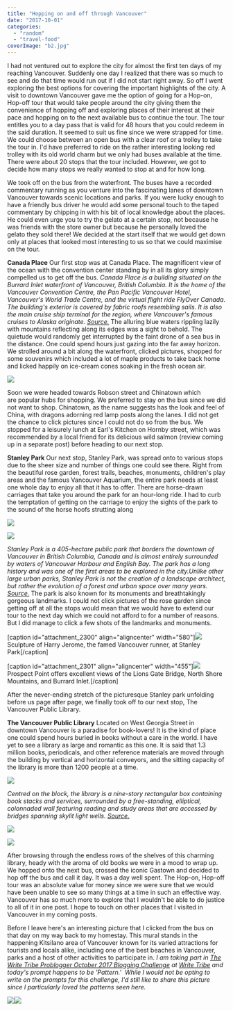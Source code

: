 ```yaml
---
title: "Hopping on and off through Vancouver"
date: "2017-10-01"
categories: 
  - "random"
  - "travel-food"
coverImage: "b2.jpg"
---
```


I had not ventured out to explore the city for almost the first ten days of my reaching Vancouver. Suddenly one day I realized that there was so much to see and do that time would run out if I did not start right away. So off I went exploring the best options for covering the important highlights of the city. A visit to downtown Vancouver gave me the option of going for a Hop-on, Hop-off tour that would take people around the city giving them the convenience of hopping off and exploring places of their interest at their pace and hopping on to the next available bus to continue the tour. The tour entitles you to a day pass that is valid for 48 hours that you could redeem in the said duration. It seemed to suit us fine since we were strapped for time. We could choose between an open bus with a clear roof or a trolley to take the tour in. I'd have preferred to ride on the rather interesting looking red trolley with its old world charm but we only had buses available at the time. There were about 20 stops that the tour included. However, we got to decide how many stops we really wanted to stop at and for how long.

We took off on the bus from the waterfront. The buses have a recorded commentary running as you venture into the fascinating lanes of downtown Vancouver towards scenic locations and parks. If you were lucky enough to have a friendly bus driver he would add some personal touch to the taped commentary by chipping in with his bit of local knowledge about the places. He could even urge you to try the gelato at a certain stop, not because he was friends with the store owner but because he personally loved the gelato they sold there! We decided at the start itself that we would get down only at places that looked most interesting to us so that we could maximise on the tour.

**Canada Place** Our first stop was at Canada Place. The magnificent view of the ocean with the convention center standing by in all its glory simply compelled us to get off the bus. _Canada Place is a building situated on the Burrard Inlet waterfront of Vancouver, British Columbia. It is the home of the Vancouver Convention Centre, the Pan Pacific Vancouver Hotel, Vancouver's World Trade Centre, and the virtual flight ride FlyOver Canada. The building's exterior is covered by fabric roofs resembling sails. It is also the main cruise ship terminal for the region, where Vancouver's famous cruises to Alaska originate. [Source.](https://en.wikipedia.org/wiki/Canada_Place)_ The alluring blue waters rippling lazily with mountains reflecting along its edges was a sight to behold. The quietude would randomly get interrupted by the faint drone of a sea bus in the distance. One could spend hours just gazing into the far away horizon. We strolled around a bit along the waterfront, clicked pictures, shopped for some souvenirs which included a lot of maple products to take back home and licked happily on ice-cream cones soaking in the fresh ocean air.

[![](images/b2-1024x768.jpg)](http://ifsbutsandsetcs.com/wp-content/uploads/2017/09/b2.jpg)

Soon we were headed towards Robson street and Chinatown which are popular hubs for shopping. We preferred to stay on the bus since we did not want to shop. Chinatown, as the name suggests has the look and feel of China, with dragons adorning red lamp posts along the lanes. I did not get the chance to click pictures since I could not do so from the bus. We stopped for a leisurely lunch at Earl's Kitchen on Hornby street, which was recommended by a local friend for its delicious wild salmon (review coming up in a separate post) before heading to our next stop.

**Stanley Park** Our next stop, Stanley Park, was spread onto to various stops due to the sheer size and number of things one could see there. Right from the beautiful rose garden, forest trails, beaches, monuments, children's play areas and the famous Vancouver Aquarium, the entire park needs at least one whole day to enjoy all that it has to offer. There are horse-drawn carriages that take you around the park for an hour-long ride. I had to curb the temptation of getting on the carriage to enjoy the sights of the park to the sound of the horse hoofs strutting along![![](images/b4-1024x768.jpg)](http://ifsbutsandsetcs.com/wp-content/uploads/2017/09/b4.jpg)

[![](images/b7-1024x768.jpg)](http://ifsbutsandsetcs.com/wp-content/uploads/2017/09/b7.jpg)

[![](images/b5-1024x934.jpg)](http://ifsbutsandsetcs.com/wp-content/uploads/2017/09/b5.jpg)

_Stanley Park is a 405-hectare public park that borders the downtown of Vancouver in British Columbia, Canada and is almost entirely surrounded by waters of Vancouver Harbour and English Bay. The park has a long history and was one of the first areas to be explored in the city.Unlike other large urban parks, Stanley Park is not the creation of a landscape architect, but rather the evolution of a forest and urban space over many years. [Source.](https://en.wikipedia.org/wiki/Stanley_Park)_ The park is also known for its monuments and breathtakingly gorgeous landmarks. I could not click pictures of the rose garden since getting off at all the stops would mean that we would have to extend our tour to the next day which we could not afford to for a number of reasons. But I did manage to click a few shots of the landmarks and monuments.

\[caption id="attachment\_2300" align="aligncenter" width="580"\][![](images/b8-1024x768.jpg)](http://ifsbutsandsetcs.com/wp-content/uploads/2017/09/b8.jpg) Sculpture of Harry Jerome, the famed Vancouver runner, at Stanley Park\[/caption\]

\[caption id="attachment\_2301" align="aligncenter" width="455"\][![](images/b9-768x1024.jpg)](http://ifsbutsandsetcs.com/wp-content/uploads/2017/09/b9.jpg) Prospect Point offers excellent views of the Lions Gate Bridge, North Shore Mountains, and Burrard Inlet.\[/caption\]

After the never-ending stretch of the picturesque Stanley park unfolding before us page after page, we finally took off to our next stop, The Vancouver Public Library.

**The Vancouver Public Library** Located on West Georgia Street in downtown Vancouver is a paradise for book-lovers! It is the kind of place one could spend hours buried in books without a care in the world. I have yet to see a library as large and romantic as this one. It is said that 1.3 million books, periodicals, and other reference materials are moved through the building by vertical and horizontal conveyors, and the sitting capacity of the library is more than 1200 people at a time.

[![](images/b18-768x1024.jpg)](http://ifsbutsandsetcs.com/wp-content/uploads/2017/09/b18.jpg)

_Centred on the block, the library is a nine-story rectangular box containing book stacks and services, surrounded by a free-standing, elliptical, colonnaded wall featuring reading and study areas that are accessed by bridges spanning skylit light wells. [Source.](https://en.wikipedia.org/wiki/Vancouver_Public_Library)_ 

[![](images/b17-768x1024.jpg)](http://ifsbutsandsetcs.com/wp-content/uploads/2017/09/b17.jpg)

[![](images/b45.jpg)](http://ifsbutsandsetcs.com/wp-content/uploads/2017/09/b45.jpg)

After browsing through the endless rows of the shelves of this charming library, heady with the aroma of old books we were in a mood to wrap up. We hopped onto the next bus, crossed the iconic Gastown and decided to hop off the bus and call it day. It was a day well spent. The Hop-on, Hop-off tour was an absolute value for money since we were sure that we would have been unable to see so many things at a time in such an effective way. Vancouver has so much more to explore that I wouldn't be able to do justice to all of it in one post. I hope to touch on other places that I visited in Vancouver in my coming posts.

Before I leave here's an interesting picture that I clicked from the bus on that day on my way back to my homestay. This mural stands in the happening Kitsilano area of Vancouver known for its varied attractions for tourists and locals alike, including one of the best beaches in Vancouver, parks and a host of other activities to participate in. _I am taking part in [The Write Tribe Problogger October 2017 Blogging Challenge](http://writetribe.com/write-tribe-problogger-october-2017-challenge/) at [Write Tribe](http://writetribe.com/) and today's prompt happens to be 'Pattern.'  While I would not be opting to write on the prompts for this challenge, I'd still like to share this picture since I particularly loved the patterns seen here._

[![](images/b15-1024x768.jpg)](http://ifsbutsandsetcs.com/wp-content/uploads/2017/09/b15.jpg)[![](images/writetribeprobloggerparticipationbadge-300x300.jpg)](http://ifsbutsandsetcs.com/wp-content/uploads/2017/10/writetribeprobloggerparticipationbadge.jpg)
